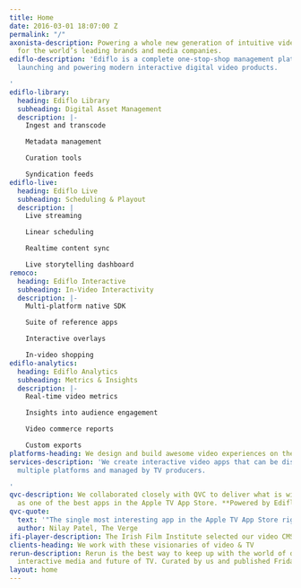 ```yaml
---
title: Home
date: 2016-03-01 18:07:00 Z
permalink: "/"
axonista-description: Powering a whole new generation of intuitive video experiences
  for the world’s leading brands and media companies.
ediflo-description: 'Ediflo is a complete one-stop-shop management platform for building,
  launching and powering modern interactive digital video products.

'
ediflo-library:
  heading: Ediflo Library
  subheading: Digital Asset Management
  description: |-
    Ingest and transcode

    Metadata management

    Curation tools

    Syndication feeds
ediflo-live:
  heading: Ediflo Live
  subheading: Scheduling & Playout
  description: |
    Live streaming

    Linear scheduling

    Realtime content sync

    Live storytelling dashboard
remoco:
  heading: Ediflo Interactive
  subheading: In-Video Interactivity
  description: |-
    Multi-platform native SDK

    Suite of reference apps

    Interactive overlays

    In-video shopping
ediflo-analytics:
  heading: Ediflo Analytics
  subheading: Metrics & Insights
  description: |-
    Real-time video metrics

    Insights into audience engagement

    Video commerce reports

    Custom exports
platforms-heading: We design and build awesome video experiences on these platforms
services-description: 'We create interactive video apps that can be distributed on
  multiple platforms and managed by TV producers.

'
qvc-description: We collaborated closely with QVC to deliver what is widely lauded
  as one of the best apps in the Apple TV App Store. **Powered by Ediflo.**
qvc-quote:
  text: '"The single most interesting app in the Apple TV App Store right now"'
  author: Nilay Patel, The Verge
ifi-player-description: The Irish Film Institute selected our video CMS Ediflo to bring the moving image collections from the IFI Irish Film Archive to a global audience on mobile and TV-connected devices for the first time.
clients-heading: We work with these visionaries of video & TV
rerun-description: Rerun is the best way to keep up with the world of digital storytelling,
  interactive media and future of TV. Curated by us and published Fridays!
layout: home
---
```

